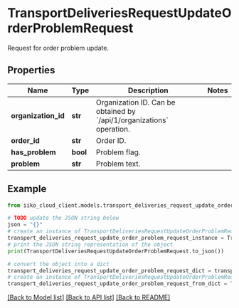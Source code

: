 # TransportDeliveriesRequestUpdateOrderProblemRequest

Request for order problem update.

## Properties

Name | Type | Description | Notes
------------ | ------------- | ------------- | -------------
**organization_id** | **str** | Organization ID.                Can be obtained by &#x60;/api/1/organizations&#x60; operation. | 
**order_id** | **str** | Order ID. | 
**has_problem** | **bool** | Problem flag. | 
**problem** | **str** | Problem text. | 

## Example

```python
from iiko_cloud_client.models.transport_deliveries_request_update_order_problem_request import TransportDeliveriesRequestUpdateOrderProblemRequest

# TODO update the JSON string below
json = "{}"
# create an instance of TransportDeliveriesRequestUpdateOrderProblemRequest from a JSON string
transport_deliveries_request_update_order_problem_request_instance = TransportDeliveriesRequestUpdateOrderProblemRequest.from_json(json)
# print the JSON string representation of the object
print(TransportDeliveriesRequestUpdateOrderProblemRequest.to_json())

# convert the object into a dict
transport_deliveries_request_update_order_problem_request_dict = transport_deliveries_request_update_order_problem_request_instance.to_dict()
# create an instance of TransportDeliveriesRequestUpdateOrderProblemRequest from a dict
transport_deliveries_request_update_order_problem_request_from_dict = TransportDeliveriesRequestUpdateOrderProblemRequest.from_dict(transport_deliveries_request_update_order_problem_request_dict)
```
[[Back to Model list]](../README.md#documentation-for-models) [[Back to API list]](../README.md#documentation-for-api-endpoints) [[Back to README]](../README.md)


